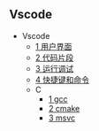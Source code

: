 ## Vscode
- Vscode
  - [1 用户界面](Vscode/1%20用户界面.md)
  - [2 代码片段](Vscode/2%20代码片段.md)
  - [3 运行调试](Vscode/3%20运行调试.md)
  - [4 快捷键和命令](Vscode/4%20快捷键和命令.md)
  - C
    - [1 gcc](Vscode/C/1%20gcc.md)
    - [2 cmake](Vscode/C/2%20cmake.md)
    - [3 msvc](Vscode/C/3%20msvc.md)
